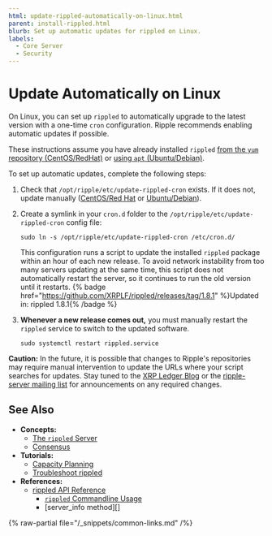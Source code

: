 ```yaml
---
html: update-rippled-automatically-on-linux.html
parent: install-rippled.html
blurb: Set up automatic updates for rippled on Linux.
labels:
  - Core Server
  - Security
---
```

# Update Automatically on Linux

On Linux, you can set up `rippled` to automatically upgrade to the latest version with a one-time `cron` configuration. Ripple recommends enabling automatic updates if possible.

These instructions assume you have already installed `rippled` [from the `yum` repository (CentOS/RedHat)](install-rippled-on-centos-rhel-with-yum.md) or [using `apt` (Ubuntu/Debian)](install-rippled-on-ubuntu.md).

To set up automatic updates, complete the following steps:

1. Check that `/opt/ripple/etc/update-rippled-cron` exists. If it does not, update manually ([CentOS/Red Hat](update-rippled-manually-on-centos-rhel.md) or [Ubuntu/Debian](update-rippled-manually-on-ubuntu.md)).

2. Create a symlink in your `cron.d` folder to the `/opt/ripple/etc/update-rippled-cron` config file:

    ```
    sudo ln -s /opt/ripple/etc/update-rippled-cron /etc/cron.d/
    ```

    This configuration runs a script to update the installed `rippled` package within an hour of each new release. To avoid network instability from too many servers updating at the same time, this script does not automatically restart the server, so it continues to run the old version until it restarts. {% badge href="https://github.com/XRPLF/rippled/releases/tag/1.8.1" %}Updated in: rippled 1.8.1{% /badge %}

3. **Whenever a new release comes out,** you must manually restart the `rippled` service to switch to the updated software.

    ```
    sudo systemctl restart rippled.service
    ```

**Caution:** In the future, it is possible that changes to Ripple's repositories may require manual intervention to update the URLs where your script searches for updates. Stay tuned to the [XRP Ledger Blog](/blog/) or the [ripple-server mailing list](https://groups.google.com/forum/#!forum/ripple-server) for announcements on any required changes.


## See Also

- **Concepts:**
    - [The `rippled` Server](../../concepts/networks-and-servers/index.md)
    - [Consensus](../../concepts/consensus-protocol/index.md)
- **Tutorials:**
    - [Capacity Planning](capacity-planning.md)
    - [Troubleshoot rippled](../troubleshooting/index.md)
- **References:**
    - [rippled API Reference](../../references/http-websocket-apis/index.md)
        - [`rippled` Commandline Usage](../commandline-usage.md)
        - [server_info method][]

{% raw-partial file="/_snippets/common-links.md" /%}
